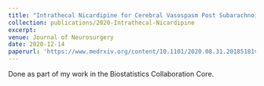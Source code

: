 ```yaml
---
title: "Intrathecal Nicardipine for Cerebral Vasospasm Post Subarachnoid Hemorrhage–a Retrospective Propensity-Based Analysis"
collection: publications/2020-Intrathecal-Nicardipine
excerpt: 
venue: Journal of Neurosurgery
date: 2020-12-14
paperurl: 'https://www.medrxiv.org/content/10.1101/2020.08.31.20185181v2'
---
```


Done as part of my work in the Biostatistics Collaboration Core.
